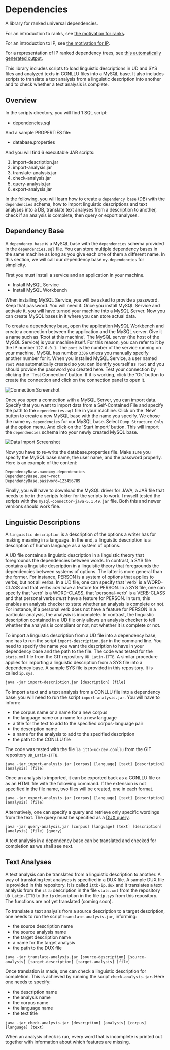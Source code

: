 # Dependencies
A library for ranked universal dependencies.

For an introduction to ranks, see [the motivation for ranks](RANKS.md).

For an introduction to IP, see [the motivation for IP](IP.md).

For a representation of IP ranked dependency trees, see [this automatically generated output](outputs/la_ittb-ip-dev.html).

This library includes scripts to load linguistic descriptions in UD and 
SYS files and analyzed texts in CONLLU files into a MySQL base. It also
includes scripts to translate a text analysis from a linguistic description
into another and to check whether a text analysis is complete.

## Overview

In the scripts directory, you will find 1 SQL script:

- dependencies.sql

And a sample PROPERTIES file:

- database.properties

And you will find 6 executable JAR scripts:

1. import-description.jar
2. import-analysis.jar
3. translate-analysis.jar
4. check-analysis.jar
5. query-analysis.jar
6. export-analysis.jar

In the following, you will learn how to create a `dependency base` (DB) with the `dependencies` schema,
how to import linguistic descriptions and text analyses into a DB, translate text analyses
from a description to another, check if an analysis is complete, then query or export analyses.

## Dependency Base

A `dependency base` is a MySQL base with the `dependencies` schema provided in the `dependencies.sql` file.
You can store multiple dependency bases in the same machine as long as you give each one of them a different
name. In this section, we will call our dependency base `my-dependencies` for simplicity.

First you must install a service and an application in your machine.

- Install MySQL Service
- Install MySQL Workbench 

When installing MySQL Service, you will be asked to provide a password. Keep that password. You will need it. Once you install MySQL Service and activate it, you will have turned your machine into a MySQL Server. Now you can create MySQL bases in it where you can store actual data.

To create a dependency base, open the application MySQL Workbench and create a connection between the application and the MySQL server. Give it a name such as 'Root at this machine'. The MySQL server (the host of the MySQL Service) is your machine itself. For this reason, you can refer to it by the IP number `127.0.0.1`. The `port` is the number of the service running on your machine. MySQL has number `3306` unless you manually specify another number for it. When you installed MySQL Service, a user named `root` was automatically created so you can identify yourself as `root` and you should provide the password you created here. Test your connection by clicking the 'Test Connection' button. If it is working, click the 'Ok' button to create the connection and click on the connection panel to open it. 

![Connection Screenshot](README/Connection.png "Connection Screenshot")

Once you open a connection with a MySQL Server, you can import data. Specify that you want to import data from a Self-Contained File and specify the path to the `dependencies.sql` file in your machine. Click on the 'New' button to create a new MySQL base with the name you specify. We chose the name `my-dependencies` for our MySQL base. Select `Dump Structure Only` at the option menu. And click on the 'Start Import' button. This will import the `dependencies` schema into your newly created MySQL base.

![Data Import Screenshot](README/DataImport.png "Data Import Screenshot")

Now you have to re-write the database.properties file. Make sure you specify the MySQL base name, the user name, and the password properly. Here is an example of the content:

```properties
DependencyBase.name=my-dependencies
DependencyBase.user=root
DependencyBase.password=123456789
```

Finally, you will have to download the MySQL driver for JAVA, a JAR file that needs to be in the scripts folder for the scripts to work.  I myself tested the scripts with the `mysql-connector-java-5.1.49.jar` file. Both this and newer versions should work fine.

## Linguistic Descriptions

A `linguistic description` is a description of the options a writer has for making meaning in a language. In the end, a linguistic description is a description of human language as a system of options.

A UD file contains a linguistic description in a linguistic theory that foregrounds the dependencies between words. In contrast, a SYS file contains a linguistic description in a linguistic theory that foregrounds the dependencies between systems of options. The latter is more general than the former. For instance, PERSON is a system of options that applies to verbs, but not all verbs. In a UD file, one can specify that 'verb' is a WORD-CLASS and that verbs *can* have a feature for PERSON. In a SYS file, one can specify that 'verb' is a WORD-CLASS, that 'personal-verb' is a VERB-CLASS and that personal verbs *must* have a feature for PERSON. In turn, this enables an analysis checker to state whether an analysis is complete or not. For instance, if a personal verb does not have a feature for PERSON in a particular analysis, the analysis is incomplete. In contrast, the linguistic description contained in a UD file only allows an analysis checker to tell whether the analysis is compliant or not, not whether it is complete or not.

To import a linguistic description from a UD file into a dependency base, one has to run the script `import-description.jar` in the command line. You need to specify the name you want the description to have in your dependency base and the path to the file. The code was tested for the `stats.xml` file from the GIT repository `UD_Latin-ITTB`. A similar procedure applies for importing a linguistic description from a SYS file into a dependency base. A sample SYS file is provided in this repository. It is called `ip.sys`.

```
java -jar import-description.jar [description] [file] 
```

To import a text and a text analysis from a CONLLU file into a dependency base, you will need to run the script `import-analysis.jar`. You will have to inform:

* the corpus name or a name for a new corpus
* the language name or a name for a new language
* a title for the text to add to the specified corpus-language pair
* the description name
* a name for the analysis to add to the specified description
* the path to the CONLLU file

The code was tested with the file `la_ittb-ud-dev.conllu` from the GIT repository `UD_Latin-ITTB`.

```
java -jar import-analysis.jar [corpus] [language] [text] [description] [analysis] [file]
```

Once an analysis is imported, it can be exported back as a CONLLU file or as an HTML file with the following command. If the extension is not specified in the file name, two files will be created, one in each format.

```
java -jar export-analysis.jar [corpus] [language] [text] [description] [analysis] [file]
```

Alternatively, one can specify a query and retrieve only specific wordings from the text. The query must be specified as a [DUX query](DUX-README.md).

```
java -jar query-analysis.jar [corpus] [language] [text] [description] [analysis] [file] [query]
```

A text analysis in a dependency base can be translated and checked for completion as we shall see next.

## Text Analyses

A text analysis can be translated from a linguistic description to another. A way of translating text analyses is specified in a DUX file. A sample DUX file is provided in this repository. It is called `ittb-ip.dux` and it translates a text analysis from the `ittb` description in the file `stats.xml` from the repository `UD_Latin-ITTB` to the `ip` description in the file `ip.sys` from this repository. The functions are not yet translated (coming soon).

To translate a text analysis from a source description to a target description, one needs to run the script `translate-analysis.jar`, informing:

* the source description name
* the source analysis name
* the target description name
* a name for the target analysis
* the path to the DUX file

```
java -jar translate-analysis.jar [source-description] [source-analysis] [target-description] [target-analysis] [file]
```

Once translation is made, one can check a linguistic description for completion. This is achieved by running the script `check-analysis.jar`. Here one needs to specify:

* the description name
* the analysis name
* the corpus name
* the language name
* the text title

```
java -jar check-analysis.jar [description] [analysis] [corpus] [language] [text]
```

When an analysis check is run, every word that is incomplete is printed out together with information about which features are missing.
